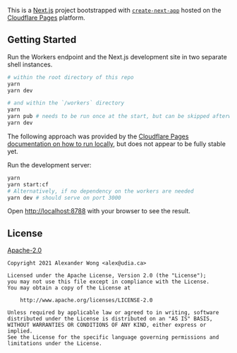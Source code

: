 This is a [Next.js](https://nextjs.org/) project bootstrapped with [`create-next-app`](https://github.com/vercel/next.js/tree/canary/packages/create-next-app) hosted on the [Cloudflare Pages](https://pages.cloudflare.com/) platform.

## Getting Started

Run the Workers endpoint and the Next.js development site in two separate shell instances.

```bash
# within the root directory of this repo
yarn
yarn dev

# and within the `/workers` directory
yarn
yarn pub # needs to be run once at the start, but can be skipped afterwards for local development
yarn dev
```

The following approach was provided by the [Cloudflare Pages documentation on how to run locally](https://developers.cloudflare.com/pages/platform/functions#develop-and-preview-locally), but does not appear to be fully stable yet.

Run the development server:
```bash
yarn
yarn start:cf
# Alternatively, if no dependency on the workers are needed
yarn dev # should serve on port 3000
```

Open [http://localhost:8788](http://localhost:8788) with your browser to see the result.

## License

[Apache-2.0](LICENSE)

```text
Copyright 2021 Alexander Wong <alex@udia.ca>

Licensed under the Apache License, Version 2.0 (the "License");
you may not use this file except in compliance with the License.
You may obtain a copy of the License at

    http://www.apache.org/licenses/LICENSE-2.0

Unless required by applicable law or agreed to in writing, software
distributed under the License is distributed on an "AS IS" BASIS,
WITHOUT WARRANTIES OR CONDITIONS OF ANY KIND, either express or implied.
See the License for the specific language governing permissions and
limitations under the License.
```
